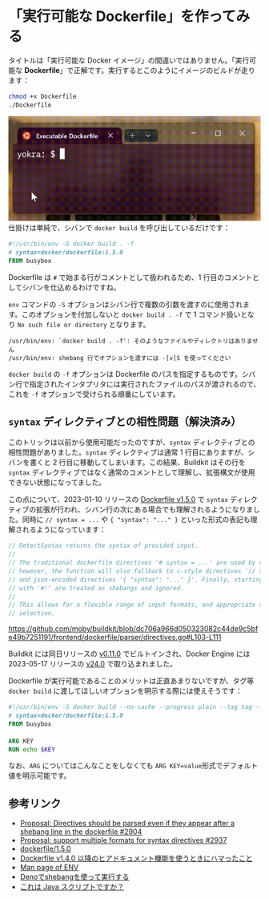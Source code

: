# 「実行可能な Dockerfile」を作ってみる

タイトルは「実行可能な Docker イメージ」の間違いではありません。「実行可能な **Dockerfile**」で正解です。実行するとこのようにイメージのビルドが走ります：

```bash
chmod +x Dockerfile
./Dockerfile
```

![ExecutableDockerfile](./img/ExecutableDockerfile.gif)
仕掛けは単純で、シバンで `docker build` を呼び出しているだけです：

```Dockerfile
#!/usr/bin/env -S docker build . -f
# syntax=docker/dockerfile:1.5.0
FROM busybox
```

Dockerfile は `#` で始まる行がコメントとして扱われるため、1 行目のコメントとしてシバンを仕込めるわけですね。

`env` コマンドの `-S` オプションはシバン行で複数の引数を渡すのに使用されます。このオプションを付加しないと `docker build . -f` で 1 コマンド扱いとなり `No such file or directory` となります。

```log
/usr/bin/env: `docker build . -f': そのようなファイルやディレクトリはありません
/usr/bin/env: shebang 行でオプションを渡すには -[v]S を使ってください
```

`docker build` の `-f` オプションは Dockerfile のパスを指定するものです。シバン行で指定されたインタプリタには実行されたファイルのパスが渡されるので、これを `-f` オプションで受けられる順番にしています。

## `syntax` ディレクティブとの相性問題（解決済み）

このトリックは以前から使用可能だったのですが、`syntax` ディレクティブとの相性問題がありました。`syntax` ディレクティブは通常 1 行目にありますが、シバンを書くと 2 行目に移動してしまいます。この結果、Buildkit はその行を `syntax` ディレクティブではなく通常のコメントとして理解し、拡張構文が使用できない状態になってました。

この点について、2023-01-10 リリースの [Dockerfile v1.5.0](https://github.com/moby/buildkit/releases/tag/dockerfile%2F1.5.0) で `syntax` ディレクティブの拡張が行われ、シバン行の次にある場合でも理解されるようになりました。同時に `// syntax = ...` や `{ "syntax": "..." }` といった形式の表記も理解されるようになっています：

```go:frontend/dockerfile/parser/directives.go
// DetectSyntax returns the syntax of provided input.
//
// The traditional dockerfile directives '# syntax = ...' are used by default,
// however, the function will also fallback to c-style directives '// syntax = ...'
// and json-encoded directives '{ "syntax": "..." }'. Finally, starting lines
// with '#!' are treated as shebangs and ignored.
//
// This allows for a flexible range of input formats, and appropriate syntax
// selection.
```

<https://github.com/moby/buildkit/blob/dc706a966d050323082c44de9c5bfe49b7251191/frontend/dockerfile/parser/directives.go#L103-L111>

Buildkit には同日リリースの [v0.11.0](https://github.com/moby/buildkit/releases/tag/v0.11.0) でビルトインされ、Docker Engine には 2023-05-17 リリースの [v24.0](https://github.com/moby/moby/releases/tag/v24.0.0) で取り込まれました。

Dockerfile が実行可能であることのメリットは正直あまりないですが、タグ等 `docker build` に渡してほしいオプションを明示する際には使えそうです：

```Dockerfile
#!/usr/bin/env -S docker build --no-cache --progress plain --tag tag --build-arg KEY=build-time . -f
# syntax=docker/dockerfile:1.5.0
FROM busybox

ARG KEY
RUN echo $KEY
```

なお、`ARG` についてはこんなことをしなくても `ARG KEY=value`形式でデフォルト値を明示可能です。

## 参考リンク

* [Proposal: Directives should be parsed even if they appear after a shebang line in the dockerfile #2904](https://github.com/moby/buildkit/issues/2904)
* [Proposal: support multiple formats for syntax directives #2937](https://github.com/moby/buildkit/pull/2937)
* [dockerfile/1.5.0](https://github.com/moby/buildkit/releases/tag/dockerfile%2F1.5.0)
* [Dockerfile v1.4.0 以降のヒアドキュメント機能を使うときにハマったこと](https://qiita.com/yokra9/items/8eec13c83e4c59eb0f8e)
* [Man page of ENV](https://linuxjm.osdn.jp/html/GNU_coreutils/man1/env.1.html)
* [Denoでshebangを使って実行する](https://qiita.com/the_red/items/d1ab611983da310ef00c)
* [これは Java スクリプトですか？](https://qiita.com/hanohrs/items/c4b519739e4d733b9aba)
